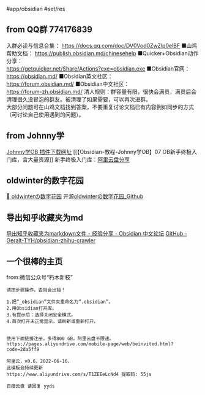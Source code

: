 #app/obsidian #set/res
## from QQ群 774176839
入群必读与信息合集： https://docs.qq.com/doc/DV0Vod0ZwZlp0elBF
■山鸡帮助文档： https://publish.obsidian.md/chinesehelp
■Quicker+Obsidian动作分享：  
 https://getquicker.net/Share/Actions?exe=obsidian.exe
■Obsidian官网：  
https://obsidian.md/
■Obsidian英文社区：  
https://forum.obsidian.md/
■Obsidian中文社区：  
https://forum-zh.obsidian.md/
清人规则：群容量有限，很快会满员，满员后会清理很久没冒泡的群友。被清理了如果需要，可以再次进群。  
大部分问题可在山鸡文档找到答案，不要重复讨论文档已有内容例如同步的方式（可讨论自己使用遇到的问题）。

## from Johnny学
[Johnny学OB 插件下载网址](https://ob.pory.app/)
[[【Obsidian-教程-Johnny学OB】07 OB新手终极入门库，含大量资源]]
新手终极入门库：[阿里云盘分享](https://www.aliyundrive.com/s/xMcaS67n5bU)

## oldwinter的数字花园
[🌲 oldwinterの数字花园](https://oldwinter.top/)
开源[oldwinterの数字花园_Github](https://github.com/oldwinter/knowledge-garden)

## 导出知乎收藏夹为md
[导出知乎收藏夹为markdown文件 - 经验分享 - Obsidian 中文论坛](https://forum-zh.obsidian.md/t/topic/3910)
[GitHub - Geralt-TYH/obsidian-zhihu-crawler](https://github.com/Geralt-TYH/obsidian-zhihu-crawler)

## 一个很棒的主页
from:微信公众号“朽木新枝”
```ad-quote
请按步骤操作，否则会出错！

1.把“_obsidian”文件夹重命名为“.obsidian”。
2.用Obsidian打开库。
3.有提示后：选择关闭安全模式。
4.首次打开未正常显示，请刷新或重新打开。

  
使用下面链接注册，多得800 GB，阿里云盘不限速。
https://pages.aliyundrive.com/mobile-page/web/beinvited.html?code=2da5ff9

阿里云，v0.6，2022-06-16，
此模板会持续更新
https://www.aliyundrive.com/s/T1ZEEeLcNd4 提取码: 55js

百度云盘 请回复 yyds
```


